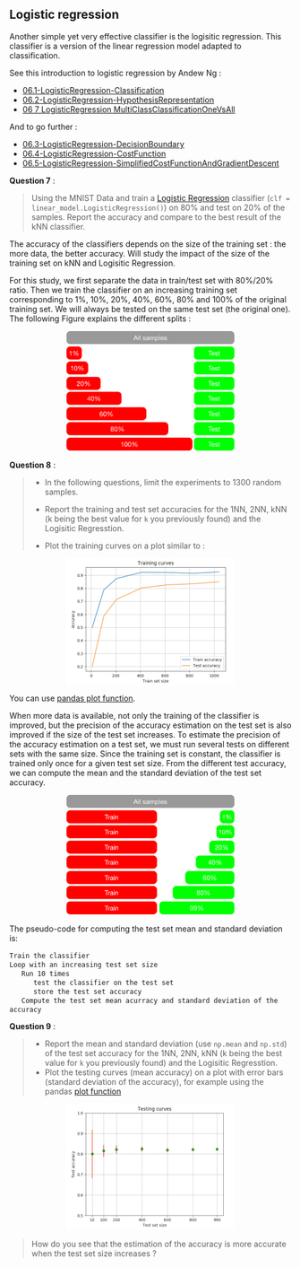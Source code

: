 ## Logistic regression

Another simple yet very effective classifier is the logisitic regression. This classifier is a version of the linear regression model adapted to classification. 

See this introduction to logistic regression by Andew Ng :

* [06.1-LogisticRegression-Classification](https://www.youtube.com/watch?v=LLx4diIP83I) 
* [06.2-LogisticRegression-HypothesisRepresentation](https://www.youtube.com/watch?v=tEk6ikTKGYU)
* [06 7 LogisticRegression MultiClassClassificationOneVsAll](https://www.youtube.com/watch?v=07bPqvCevfc)

And to go further : 

* [06.3-LogisticRegression-DecisionBoundary](https://www.youtube.com/watch?v=7F-CuXdTQ5k)
* [06.4-LogisticRegression-CostFunction](https://www.youtube.com/watch?v=IxotEG3yWHs)
* [06.5-LogisticRegression-SimplifiedCostFunctionAndGradientDescent](https://www.youtube.com/watch?v=Y2zXH_4_aZs)


**Question 7** : 

> Using the MNIST Data and train a [Logistic Regression](http://scikit-learn.org/stable/modules/generated/sklearn.linear_model.LogisticRegression.html) classifier (`clf = linear_model.LogisticRegression()`) on 80% and test on 20% of the samples. Report the accuracy and compare to the best result of the kNN classifier.

The accuracy of the classifiers depends on the size of the training set : the more data, the better accuracy. Will study the impact of the size of the training set on kNN and Logisitic Regression.

For this study, we first separate the data in train/test set with 80%/20% ratio. Then we train the classifier on an increasing training set corresponding to 1%, 10%, 20%, 40%, 60%, 80% and 100% of the original training set. We will always be tested on the same test set (the original one). The following Figure explains the different splits : 

<p align="center">
  <img src="images/learning_curve_sets.png" width="300" >
</p>


**Question 8** : 

> * In the following questions, limit the experiments to 1300 random samples.
>
> * Report the training and test set accuracies for the 1NN, 2NN, kNN (k being the best value for `k` you previously found) and the Logisitic Regresstion. 
> * Plot the training curves on a plot similar to : 

<p align="center">
  <img src="images/training_curves.png" width="300" align="center">
</p>

You can use [pandas plot function](https://pandas.pydata.org/pandas-docs/stable/visualization.html#basic-plotting-plot).


When more data is available, not only the training of the classifier is improved, but the precision of the accuracy estimation on the test set is also improved if the size of the test set increases. To estimate the precision of the accuracy estimation on a test set, we must run several tests on different sets with the same size. Since the training set is constant, the classifier is trained only once for a given test set size. From the different test accuracy, we can compute the mean and the standard deviation of the test set accuracy. 


<p align="center">
  <img src="images/testing_curve_sets.png" width="300" >
</p>

The pseudo-code for computing the test set mean and standard deviation is: 

    Train the classifier
    Loop with an increasing test set size
       Run 10 times 
          test the classifier on the test set
          store the test set accuracy
       Compute the test set mean acurracy and standard deviation of the accuracy


 

**Question 9** : 

> * Report the mean and standard deviation (use `np.mean` and `np.std`) of the test set accuracy for the 1NN, 2NN, kNN (k being the best value for `k` you previously found) and the Logisitic Regresstion. 
> * Plot the testing curves (mean accuracy) on a plot with error bars (standard deviation of the accuracy), for example using the pandas [plot function](https://pandas.pydata.org/pandas-docs/stable/visualization.html#plotting-with-error-bars)


<p align="center">
  <img src="images/testing_curves.png" width="300" >
</p>

> How do you see that the estimation of the accuracy is more accurate when the test set size increases ?

